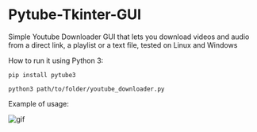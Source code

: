 # Pytube-Tkinter-GUI
Simple Youtube Downloader GUI that lets you download videos and audio from a direct link, a playlist or a text file, tested on Linux and Windows

How to run it using Python 3:
```
pip install pytube3
```
```
python3 path/to/folder/youtube_downloader.py
```
Example of usage:

![gif](https://media.giphy.com/media/TgNrJESASbhKtzEcGm/giphy.gif)
